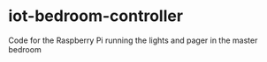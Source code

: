 # iot-bedroom-controller
Code for the Raspberry Pi running the lights and pager in the master bedroom

